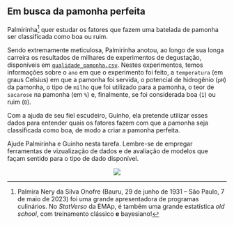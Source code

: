 ## Em busca da pamonha perfeita

Palmirinha[^1] quer estudar os fatores que fazem uma batelada de pamonha ser classificada como boa ou ruim.

Sendo extremamente meticulosa, Palmirinha anotou, ao longo de sua longa carreira os resultados de milhares de experimentos de degustação, disponíveis em [`qualidade_pamonha.csv`](https://github.com/maxbiostat/stats_modelling/blob/master/data/qualidade_pamonha.csv).
Nestes experimentos, temos informações sobre o 
`ano` em que o experimento foi feito, a `temperatura` (em graus Celsius) em que a pamonha foi servida, o potencial de hidrogênio (`pH`) da pamonha,  o tipo de `milho` que foi utilizado para a pamonha, o teor de `sacarose` na pamonha (em `%`) e, finalmente, se foi considerada boa (`1`) ou ruim (`0`).

Com a ajuda de seu fiel escudeiro, Guinho, ela pretende utilizar esses dados para entender quais os fatores fazem com que a pamonha seja classificada como boa, de modo a criar a pamonha perfeita.

Ajude Palmirinha e Guinho nesta tarefa.
Lembre-se de empregar ferramentas de vizualização de dados e de avaliação de modelos que façam sentido para o tipo de dado disponível.

<p align="center">
  <img src="https://github.com/maxbiostat/stats_modelling/assets/2875083/87ea6ed8-9317-40c4-b198-e35336a0fe23">
</p>




[^1]: Palmira Nery da Silva Onofre (Bauru, 29 de junho de 1931 – São Paulo, 7 de maio de 2023) foi uma grande apresentadora de programas culinários. No _StatVerso_ da EMAp, é também uma grande estatística _old school_,  com treinamento clássico **e** bayesiano!
